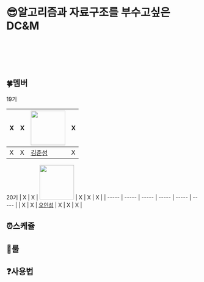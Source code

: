 # :sunglasses:알고리즘과 자료구조를 부수고싶은 DC&amp;M 
<br>
<br>
<br>
<br>

## :four_leaf_clover:멤버
19기

| X | X | <a href="https://github.com/newJunsung"><img src="https://avatars.githubusercontent.com/u/107932188?v=4" width="90" height="90"></a> | X |
| ----- | ----- | ----- | ----- |
| X | X | [김준성](https://github.com/newJunsung) | X |

20기
| X | X | <a href="https://github.com/ois0886"><img src="https://avatars.githubusercontent.com/u/58154638?v=4" width="90" height="90"></a> | X | X | X |
| ----- | ----- | ----- | ----- | ----- | ----- |
| X | X | [오인성](https://github.com/ois0886) | X | X | X |


## :alarm_clock:스케쥴

## :muscle:룰

## :question:사용법
